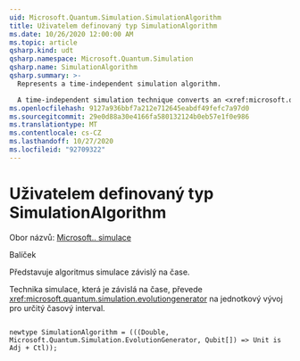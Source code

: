 ```yaml
---
uid: Microsoft.Quantum.Simulation.SimulationAlgorithm
title: Uživatelem definovaný typ SimulationAlgorithm
ms.date: 10/26/2020 12:00:00 AM
ms.topic: article
qsharp.kind: udt
qsharp.namespace: Microsoft.Quantum.Simulation
qsharp.name: SimulationAlgorithm
qsharp.summary: >-
  Represents a time-independent simulation algorithm.

  A time-independent simulation technique converts an <xref:microsoft.quantum.simulation.evolutiongenerator> to unitary time evolution for some time-interval.
ms.openlocfilehash: 9127a936bbf7a212e712645eabdf49fefc7a97d0
ms.sourcegitcommit: 29e0d88a30e4166fa580132124b0eb57e1f0e986
ms.translationtype: MT
ms.contentlocale: cs-CZ
ms.lasthandoff: 10/27/2020
ms.locfileid: "92709322"
---
```

# <a name="simulationalgorithm-user-defined-type"></a>Uživatelem definovaný typ SimulationAlgorithm

Obor názvů: [Microsoft.. simulace](xref:Microsoft.Quantum.Simulation)

Balíček [](https://nuget.org/packages/)


Představuje algoritmus simulace závislý na čase.

Technika simulace, která je závislá na čase, převede <xref:microsoft.quantum.simulation.evolutiongenerator>
na jednotkový vývoj pro určitý časový interval.

```qsharp

newtype SimulationAlgorithm = (((Double, Microsoft.Quantum.Simulation.EvolutionGenerator, Qubit[]) => Unit is Adj + Ctl));
```

